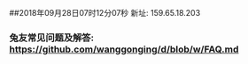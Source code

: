 ##2018年09月28日07时12分07秒 新址: 159.65.18.203
### 兔友常见问题及解答: https://github.com/wanggonging/d/blob/w/FAQ.md
